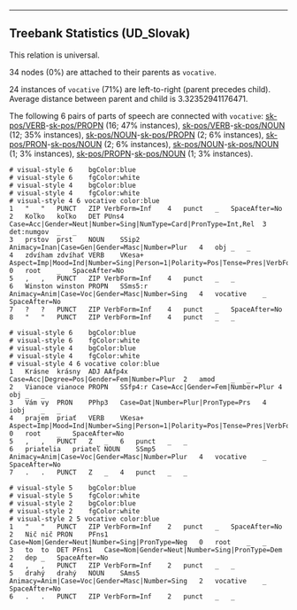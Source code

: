 

--------------------------------------------------------------------------------

## Treebank Statistics (UD_Slovak)

This relation is universal.

34 nodes (0%) are attached to their parents as `vocative`.

24 instances of `vocative` (71%) are left-to-right (parent precedes child).
Average distance between parent and child is 3.32352941176471.

The following 6 pairs of parts of speech are connected with `vocative`: [sk-pos/VERB]()-[sk-pos/PROPN]() (16; 47% instances), [sk-pos/VERB]()-[sk-pos/NOUN]() (12; 35% instances), [sk-pos/NOUN]()-[sk-pos/PROPN]() (2; 6% instances), [sk-pos/PRON]()-[sk-pos/NOUN]() (2; 6% instances), [sk-pos/NOUN]()-[sk-pos/NOUN]() (1; 3% instances), [sk-pos/PROPN]()-[sk-pos/NOUN]() (1; 3% instances).


~~~ conllu
# visual-style 6	bgColor:blue
# visual-style 6	fgColor:white
# visual-style 4	bgColor:blue
# visual-style 4	fgColor:white
# visual-style 4 6 vocative	color:blue
1	"	"	PUNCT	ZIP	VerbForm=Inf	4	punct	_	SpaceAfter=No
2	Koľko	koľko	DET	PUns4	Case=Acc|Gender=Neut|Number=Sing|NumType=Card|PronType=Int,Rel	3	det:numgov	_	_
3	prstov	prst	NOUN	SSip2	Animacy=Inan|Case=Gen|Gender=Masc|Number=Plur	4	obj	_	_
4	zdvíham	zdvíhať	VERB	VKesa+	Aspect=Imp|Mood=Ind|Number=Sing|Person=1|Polarity=Pos|Tense=Pres|VerbForm=Fin	0	root	_	SpaceAfter=No
5	,	,	PUNCT	ZIP	VerbForm=Inf	4	punct	_	_
6	Winston	winston	PROPN	SSms5:r	Animacy=Anim|Case=Voc|Gender=Masc|Number=Sing	4	vocative	_	SpaceAfter=No
7	?	?	PUNCT	ZIP	VerbForm=Inf	4	punct	_	SpaceAfter=No
8	"	"	PUNCT	ZIP	VerbForm=Inf	4	punct	_	_

~~~


~~~ conllu
# visual-style 6	bgColor:blue
# visual-style 6	fgColor:white
# visual-style 4	bgColor:blue
# visual-style 4	fgColor:white
# visual-style 4 6 vocative	color:blue
1	Krásne	krásny	ADJ	AAfp4x	Case=Acc|Degree=Pos|Gender=Fem|Number=Plur	2	amod	_	_
2	Vianoce	vianoce	PROPN	SSfp4:r	Case=Acc|Gender=Fem|Number=Plur	4	obj	_	_
3	Vám	vy	PRON	PPhp3	Case=Dat|Number=Plur|PronType=Prs	4	iobj	_	_
4	prajem	priať	VERB	VKesa+	Aspect=Imp|Mood=Ind|Number=Sing|Person=1|Polarity=Pos|Tense=Pres|VerbForm=Fin	0	root	_	SpaceAfter=No
5	,	,	PUNCT	Z	_	6	punct	_	_
6	priatelia	priateľ	NOUN	SSmp5	Animacy=Anim|Case=Voc|Gender=Masc|Number=Plur	4	vocative	_	SpaceAfter=No
7	.	.	PUNCT	Z	_	4	punct	_	_

~~~


~~~ conllu
# visual-style 5	bgColor:blue
# visual-style 5	fgColor:white
# visual-style 2	bgColor:blue
# visual-style 2	fgColor:white
# visual-style 2 5 vocative	color:blue
1	"	"	PUNCT	ZIP	VerbForm=Inf	2	punct	_	SpaceAfter=No
2	Nič	nič	PRON	PFns1	Case=Nom|Gender=Neut|Number=Sing|PronType=Neg	0	root	_	_
3	to	to	DET	PFns1	Case=Nom|Gender=Neut|Number=Sing|PronType=Dem	2	dep	_	SpaceAfter=No
4	,	,	PUNCT	ZIP	VerbForm=Inf	2	punct	_	_
5	drahý	drahý	NOUN	SAms5	Animacy=Anim|Case=Voc|Gender=Masc|Number=Sing	2	vocative	_	SpaceAfter=No
6	.	.	PUNCT	ZIP	VerbForm=Inf	2	punct	_	_

~~~


